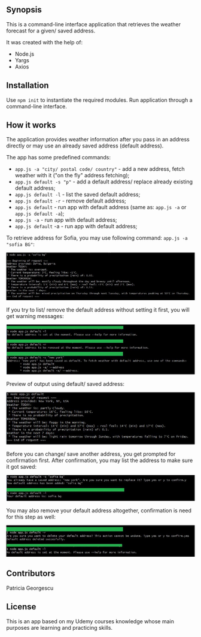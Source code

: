  
## Synopsis

This is a command-line interface application that retrieves the weather forecast for a given/ saved address.  

It was created with the help of:

* Node.js
* Yargs
* Axios

## Installation

Use `npm init` to instantiate the required modules.
Run application through a command-line interface.

## How it works

The application provides weather information after you pass in an address directly or may use an already saved address (default address).

The app has some predefined commands:
* `app.js -a "city/ postal code/ country"`    - add a new address, fetch weather with it ("on the fly" address fetching);
* `app.js default -s "p"`                     - add a default address/ replace already existing default address;
* `app.js default -l`                         - list the saved default address;
* `app.js default -r`                         - remove default address;
* `app.js default`                            - run app with default address (same as: `app.js -a` or `app.js default -a`);
* `app.js -a`                                 - run app with default address;
* `app.js default` -a                         - run app with default address;

To retrieve address for Sofia, you may use following command: `app.js -a "sofia BG"`:

![Alt text](screenShots/01.JPG?raw=true "App Preview 1")

If you try to list/ remove the default address without setting it first, you will get warning messages:

![Alt text](screenShots/02.JPG?raw=true "App Preview 2")

Preview of output using default/ saved address:

![Alt text](screenShots/03.JPG?raw=true "App Preview 3")

Before you can change/ save another address, you get prompted for confirmation first. After confirmation, you may list the address to make sure it got saved:

![Alt text](screenShots/04.JPG?raw=true "App Preview 4")

You may also remove your default address altogether, confirmation is need for this step as well:

![Alt text](screenShots/05.JPG?raw=true "App Preview 5")

## Contributors

Patricia Georgescu

## License
This is an app based on my Udemy courses knowledge whose main purposes are learning and practicing skills.

